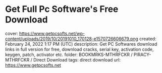 # Get Full Pc Software's Free Download

cover: https://www.getpcsofts.net/wp-content/uploads/2019/10/20191010_170128-e1570726606679.png
created: February 24, 2022 1:17 PM (UTC)
description: Get PC Softwares download links in full version for free, download cracks, serial key, activation code, keygen, patch, activator etc.
folder: BOOKMRKS-MTHRFCKR / PIRACY-MTHRFCKR / Direct Download
tags: direct download
url: https://www.getpcsofts.net